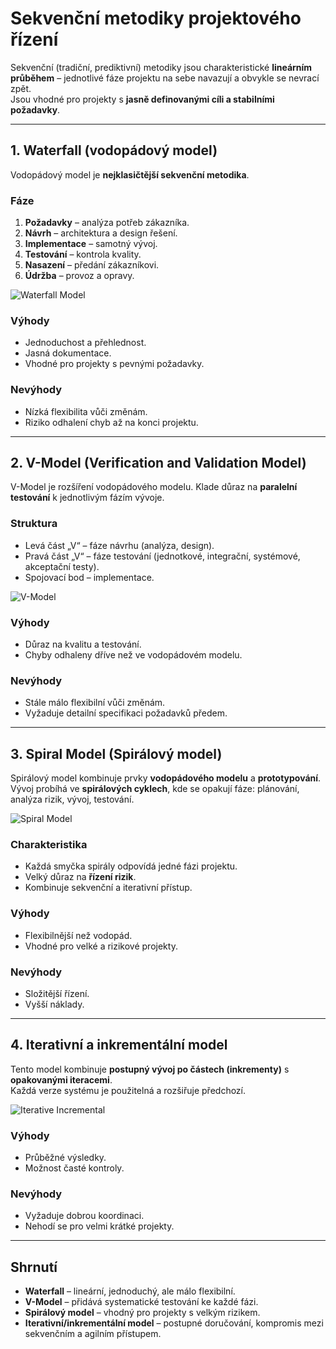 # Sekvenční metodiky projektového řízení

Sekvenční (tradiční, prediktivní) metodiky jsou charakteristické **lineárním průběhem** – jednotlivé fáze projektu na sebe navazují a obvykle se nevrací zpět.  
Jsou vhodné pro projekty s **jasně definovanými cíli a stabilními požadavky**.

---

## 1. Waterfall (vodopádový model)
Vodopádový model je **nejklasičtější sekvenční metodika**.

### Fáze
1. **Požadavky** – analýza potřeb zákazníka.  
2. **Návrh** – architektura a design řešení.  
3. **Implementace** – samotný vývoj.  
4. **Testování** – kontrola kvality.  
5. **Nasazení** – předání zákazníkovi.  
6. **Údržba** – provoz a opravy.  

![Waterfall Model](https://upload.wikimedia.org/wikipedia/commons/e/e2/Waterfall_model.svg)

### Výhody
- Jednoduchost a přehlednost.  
- Jasná dokumentace.  
- Vhodné pro projekty s pevnými požadavky.  

### Nevýhody
- Nízká flexibilita vůči změnám.  
- Riziko odhalení chyb až na konci projektu.  

---

## 2. V-Model (Verification and Validation Model)
V-Model je rozšíření vodopádového modelu. Klade důraz na **paralelní testování** k jednotlivým fázím vývoje.

### Struktura
- Levá část „V“ – fáze návrhu (analýza, design).  
- Pravá část „V“ – fáze testování (jednotkové, integrační, systémové, akceptační testy).  
- Spojovací bod – implementace.  

![V-Model](https://upload.wikimedia.org/wikipedia/commons/0/0e/V-Model.png)

### Výhody
- Důraz na kvalitu a testování.  
- Chyby odhaleny dříve než ve vodopádovém modelu.  

### Nevýhody
- Stále málo flexibilní vůči změnám.  
- Vyžaduje detailní specifikaci požadavků předem.  

---

## 3. Spiral Model (Spirálový model)
Spirálový model kombinuje prvky **vodopádového modelu** a **prototypování**.  
Vývoj probíhá ve **spirálových cyklech**, kde se opakují fáze: plánování, analýza rizik, vývoj, testování.

![Spiral Model](https://upload.wikimedia.org/wikipedia/commons/e/ec/Spiral_model_%28Boehm%2C_1988%29.svg)

### Charakteristika
- Každá smyčka spirály odpovídá jedné fázi projektu.  
- Velký důraz na **řízení rizik**.  
- Kombinuje sekvenční a iterativní přístup.  

### Výhody
- Flexibilnější než vodopád.  
- Vhodné pro velké a rizikové projekty.  

### Nevýhody
- Složitější řízení.  
- Vyšší náklady.  

---

## 4. Iterativní a inkrementální model
Tento model kombinuje **postupný vývoj po částech (inkrementy)** s **opakovanými iteracemi**.  
Každá verze systému je použitelná a rozšiřuje předchozí.  

![Iterative Incremental](https://upload.wikimedia.org/wikipedia/commons/5/5f/Iterative_development_model_-_en.png)

### Výhody
- Průběžné výsledky.  
- Možnost časté kontroly.  

### Nevýhody
- Vyžaduje dobrou koordinaci.  
- Nehodí se pro velmi krátké projekty.  

---

## Shrnutí
- **Waterfall** – lineární, jednoduchý, ale málo flexibilní.  
- **V-Model** – přidává systematické testování ke každé fázi.  
- **Spirálový model** – vhodný pro projekty s velkým rizikem.  
- **Iterativní/inkrementální model** – postupné doručování, kompromis mezi sekvenčním a agilním přístupem.  
